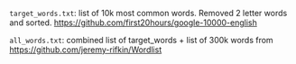 `target_words.txt`: list of 10k most common words. Removed 2 letter words and sorted. https://github.com/first20hours/google-10000-english

`all_words.txt`: combined list of target_words + list of 300k words from https://github.com/jeremy-rifkin/Wordlist